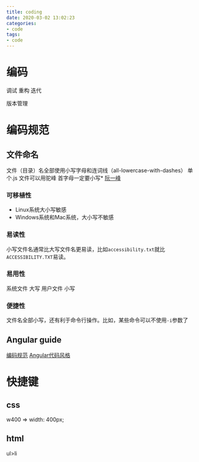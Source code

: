 ```yaml
---
title: coding
date: 2020-03-02 13:02:23
categories:
- code
tags:
- code
---
```

# 编码

调试
重构
迭代

版本管理




# 编码规范

## 文件命名
文件（目录）名全部使用小写字母和连词线（all-lowercase-with-dashes）
单个.js 文件可以用驼峰
首字母一定要小写*
[阮一峰](https://www.ruanyifeng.com/blog/2017/02/filename-should-be-lowercase.html)

### 可移植性
- Linux系统大小写敏感
- Windows系统和Mac系统，大小写不敏感

### 易读性
小写文件名通常比大写文件名更易读，比如`accessibility.txt`就比`ACCESSIBILITY.TXT`易读。

### 易用性
系统文件 大写
用户文件 小写

### 便捷性
文件名全部小写，还有利于命令行操作。比如，某些命令可以不使用`-i`参数了

## Angular guide
[编码规范](https://angular.io/guide/styleguide)
[Angular代码风格](https://www.jianshu.com/p/90cc5899c40c)


# 快捷键
## css
w400 => width: 400px;

## html
ul>li
